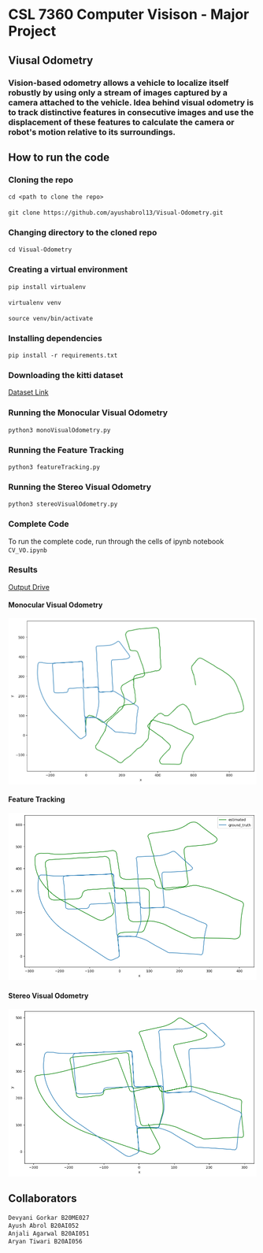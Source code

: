# CSL 7360 Computer Visison - Major Project

## Viusal Odometry

### Vision-based odometry allows a vehicle to localize itself robustly by using only a stream of images captured by a camera attached to the vehicle. Idea behind visual odometry is to track distinctive features in consecutive images and use the displacement of these features to calculate the camera or robot's motion relative to its surroundings.

## How to run the code

### Cloning the repo

    cd <path to clone the repo>

    git clone https://github.com/ayushabrol13/Visual-Odometry.git

### Changing directory to the cloned repo

    cd Visual-Odometry

### Creating a virtual environment

    pip install virtualenv

    virtualenv venv

    source venv/bin/activate

### Installing dependencies

    pip install -r requirements.txt

### Downloading the kitti dataset

[Dataset Link](https://drive.google.com/drive/folders/103QjSUZ5UyEwjXnV2Zo2xKfF8T-J_9jL?usp=sharing)

### Running the Monocular Visual Odometry

    python3 monoVisualOdometry.py

### Running the Feature Tracking

    python3 featureTracking.py

### Running the Stereo Visual Odometry

    python3 stereoVisualOdometry.py

### Complete Code

To run the complete code, run through the cells of ipynb notebook `CV_VO.ipynb`

### Results

[Output Drive](https://drive.google.com/file/d/1XyQZn0BGw1ZyoU4V86Vldm2tMJZtrzZG/view?usp=sharing)

#### Monocular Visual Odometry

![image](./outputs/MonoVisual/output.png)

#### Feature Tracking

![image](./outputs/feature_tracking/output.png)

#### Stereo Visual Odometry

![image](./outputs/stereo/output.png)

## Collaborators

    Devyani Gorkar B20ME027
    Ayush Abrol B20AI052
    Anjali Agarwal B20AI051
    Aryan Tiwari B20AI056
